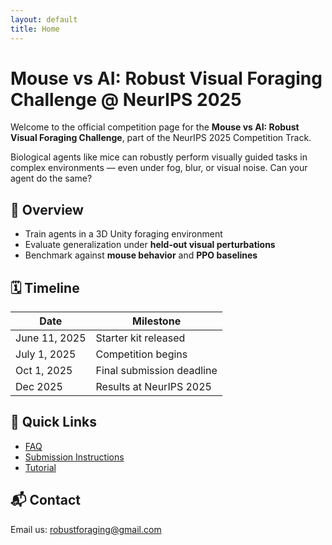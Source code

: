 ```yaml
---
layout: default
title: Home
---
```


# Mouse vs AI: Robust Visual Foraging Challenge @ NeurIPS 2025

Welcome to the official competition page for the **Mouse vs AI: Robust Visual Foraging Challenge**, part of the NeurIPS 2025 Competition Track.

Biological agents like mice can robustly perform visually guided tasks in complex environments — even under fog, blur, or visual noise. Can your agent do the same?

## 🧠 Overview
- Train agents in a 3D Unity foraging environment
- Evaluate generalization under **held-out visual perturbations**
- Benchmark against **mouse behavior** and **PPO baselines**

## 🗓️ Timeline

| Date             | Milestone                        |
|------------------|----------------------------------|
| June 11, 2025    | Starter kit released             |
| July 1, 2025     | Competition begins               |
| Oct 1, 2025      | Final submission deadline        |
| Dec 2025         | Results at NeurIPS 2025          |

## 🔗 Quick Links

- [FAQ](faq.md)
- [Submission Instructions](submission.md)
- [Tutorial](tutorial.md)

## 📬 Contact

Email us: [robustforaging@gmail.com](mailto:robustforaging@gmail.com)
